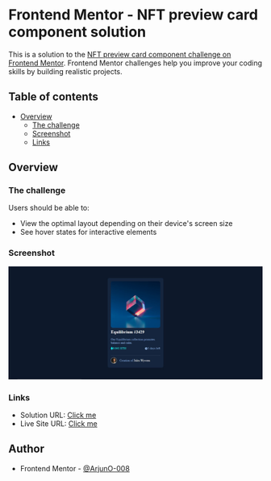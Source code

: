 # Frontend Mentor - NFT preview card component solution

This is a solution to the [NFT preview card component challenge on Frontend Mentor](https://www.frontendmentor.io/challenges/nft-preview-card-component-SbdUL_w0U). Frontend Mentor challenges help you improve your coding skills by building realistic projects. 

## Table of contents

- [Overview](#overview)
  - [The challenge](#the-challenge)
  - [Screenshot](#screenshot)
  - [Links](#links)

## Overview

### The challenge

Users should be able to:

- View the optimal layout depending on their device's screen size
- See hover states for interactive elements

### Screenshot

![](./screenshot.jpg)


### Links

- Solution URL: [Click me](https://your-solution-url.com)
- Live Site URL: [Click me](https://arjuno-008.github.io/nft-preview-card-component-main-Frontend-Mentor/)


## Author
- Frontend Mentor - [@ArjunO-008](https://www.frontendmentor.io/profile/ArjunO-008)
